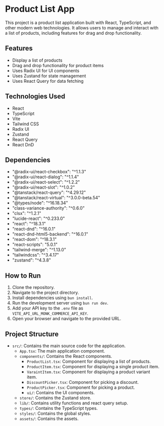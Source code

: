 # Product List App

This project is a product list application built with React, TypeScript, and other modern web technologies. It allows users to manage and interact with a list of products, including features for drag and drop functionality.

## Features

- Display a list of products
- Drag and drop functionality for product items
- Uses Radix UI for UI components
- Uses Zustand for state management
- Uses React Query for data fetching

## Technologies Used

- React
- TypeScript
- Vite
- Tailwind CSS
- Radix UI
- Zustand
- React Query
- React DnD

## Dependencies

-   "@radix-ui/react-checkbox": "^1.1.3"
-   "@radix-ui/react-dialog": "^1.1.4"
-   "@radix-ui/react-select": "^1.2.2"
-   "@radix-ui/react-slot": "^1.0.2"
-   "@tanstack/react-query": "^4.29.12"
-   "@tanstack/react-virtual": "^3.0.0-beta.54"
-   "@types/node": "^16.18.34"
-   "class-variance-authority": "^0.6.0"
-   "clsx": "^1.2.1"
-   "lucide-react": "^0.233.0"
-   "react": "^18.3.1"
-   "react-dnd": "^16.0.1"
-   "react-dnd-html5-backend": "^16.0.1"
-   "react-dom": "^18.3.1"
-   "react-scripts": "5.0.1"
-   "tailwind-merge": "^1.13.0"
-   "tailwindcss": "^3.4.17"
-   "zustand": "^4.3.8"

## How to Run

1.  Clone the repository.
2.  Navigate to the project directory.
3.  Install dependencies using `bun install`.
4.  Run the development server using `bun run dev`.
5.  Add your API key to the `.env` file as `VITE_API_URL_MONK_COMMERCE_API_KEY`.
6.  Open your browser and navigate to the provided URL.

## Project Structure

-   `src/`: Contains the main source code for the application.
    -   `App.tsx`: The main application component.
    -   `components/`: Contains the React components.
        -   `ProductList.tsx`: Component for displaying a list of products.
        -   `ProductItem.tsx`: Component for displaying a single product item.
        -   `VaraintItem.tsx`: Component for displaying a product variant item.
        -   `DiscountPicker.tsx`: Component for picking a discount.
        -   `ProductPicker.tsx`: Component for picking a product.
        -   `ui/`: Contains the UI components.
    -   `store/`: Contains the Zustand store.
    -   `lib/`: Contains utility functions and react query setup.
    -   `types/`: Contains the TypeScript types.
    -   `styles/`: Contains the global styles.
    -   `assets/`: Contains the assets.
